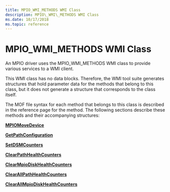 ```yaml
---
title: MPIO_WMI_METHODS WMI Class
description: MPIO\_WMI\_METHODS WMI Class
ms.date: 10/17/2018
ms.topic: reference
---
```


# MPIO\_WMI\_METHODS WMI Class


An MPIO driver uses the MPIO\_WMI\_METHODS WMI class to provide various services to a WMI client.

This WMI class has no data blocks. Therefore, the WMI tool suite generates structures that hold parameter data for the methods that belong to this class, but it does not generate a structure that corresponds to the class itself.

The MOF file syntax for each method that belongs to this class is described in the reference page for the method. The following sections describe these methods and their accompanying structures:

[**MPIOMoveDevice**](mpiomovedevice.md)

[**GetPathConfiguration**](getpathconfiguration.md)

[**SetDSMCounters**](setdsmcounters.md)

[**ClearPathHealthCounters**](clearpathhealthcounters.md)

[**ClearMpioDiskHealthCounters**](clearmpiodiskhealthcounters.md)

[**ClearAllPathHealthCounters**](clearallpathhealthcounters.md)

[**ClearAllMpioDiskHealthCounters**](clearallmpiodiskhealthcounters.md)

 

 





